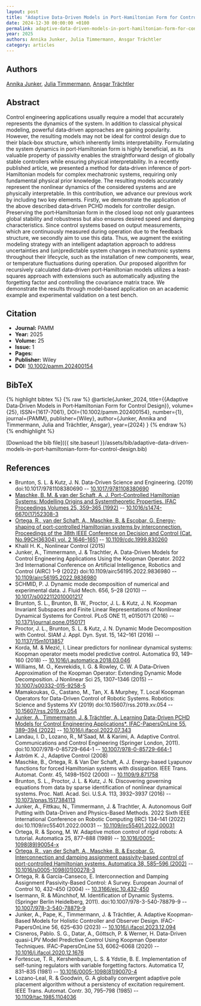 ```yaml
---
layout: post
title: "Adaptive Data‐Driven Models in Port‐Hamiltonian Form for Control Design"
date: 2024-12-30 00:00:00 +0100
permalink: adaptive-data-driven-models-in-port-hamiltonian-form-for-control-design
year: 2025
authors: Annika Junker, Julia Timmermann, Ansgar Trächtler
category: articles
---
```

 
## Authors
[Annika Junker](authors/annika-junker), [Julia Timmermann](authors/julia-timmermann), [Ansgar Trächtler](authors/ansgar-trachtler)
 
## Abstract
Control engineering applications usually require a model that accurately represents the dynamics of the system. In addition to classical physical modeling, powerful data‐driven approaches are gaining popularity. However, the resulting models may not be ideal for control design due to their black‐box structure, which inherently limits interpretability. Formulating the system dynamics in port‐Hamiltonian form is highly beneficial, as its valuable property of passivity enables the straightforward design of globally stable controllers while ensuring physical interpretability. In a recently published article, we presented a method for data‐driven inference of port‐Hamiltonian models for complex mechatronic systems, requiring only fundamental physical prior knowledge. The resulting models accurately represent the nonlinear dynamics of the considered systems and are physically interpretable. In this contribution, we advance our previous work by including two key elements. Firstly, we demonstrate the application of the above described data‐driven PCHD models for controller design. Preserving the port‐Hamiltonian form in the closed loop not only guarantees global stability and robustness but also ensures desired speed and damping characteristics. Since control systems based on output measurements, which are continuously measured during operation due to the feedback structure, we secondly aim to use this data. Thus, we augment the existing modeling strategy with an intelligent adaptation approach to address uncertainties and (un)predictable system changes in mechatronic systems throughout their lifecycle, such as the installation of new components, wear, or temperature fluctuations during operation. Our proposed algorithm for recursively calculated data‐driven port‐Hamiltonian models utilizes a least‐squares approach with extensions such as automatically adjusting the forgetting factor and controlling the covariance matrix trace. We demonstrate the results through model‐based application on an academic example and experimental validation on a test bench.
 
## Citation
- **Journal:** PAMM
- **Year:** 2025
- **Volume:** 25
- **Issue:** 1
- **Pages:** 
- **Publisher:** Wiley
- **DOI:** [10.1002/pamm.202400154](https://doi.org/10.1002/pamm.202400154)
 
## BibTeX
{% highlight bibtex %}
{% raw %}
@article{Junker_2024,
  title={{Adaptive Data‐Driven Models in Port‐Hamiltonian Form for Control Design}},
  volume={25},
  ISSN={1617-7061},
  DOI={10.1002/pamm.202400154},
  number={1},
  journal={PAMM},
  publisher={Wiley},
  author={Junker, Annika and Timmermann, Julia and Trächtler, Ansgar},
  year={2024}
}
{% endraw %}
{% endhighlight %}
 
[Download the bib file]({{ site.baseurl }}/assets/bib/adaptive-data-driven-models-in-port-hamiltonian-form-for-control-design.bib)
 
## References
- Brunton, S. L. & Kutz, J. N. Data-Driven Science and Engineering. (2019) doi:10.1017/9781108380690 -- [10.1017/9781108380690](https://doi.org/10.1017/9781108380690)
- [Maschke, B. M. & van der Schaft, A. J. Port-Controlled Hamiltonian Systems: Modelling Origins and Systemtheoretic Properties. IFAC Proceedings Volumes 25, 359–365 (1992)](port-controlled-hamiltonian-systems-modelling-origins-and-systemtheoretic-properties) -- [10.1016/s1474-6670(17)52308-3](https://doi.org/10.1016/s1474-6670(17)52308-3)
- [Ortega, R., van der Schaft, A., Maschke, B. & Escobar, G. Energy-shaping of port-controlled Hamiltonian systems by interconnection. Proceedings of the 38th IEEE Conference on Decision and Control (Cat. No.99CH36304) vol. 2 1646–1651](energy-shaping-of-port-controlled-hamiltonian-systems-by-interconnection) -- [10.1109/cdc.1999.830260](https://doi.org/10.1109/cdc.1999.830260)
- Khalil H. K., Nonlinear Control (2015)
- Junker, A., Timmermann, J. & Trachtler, A. Data-Driven Models for Control Engineering Applications Using the Koopman Operator. 2022 3rd International Conference on Artificial Intelligence, Robotics and Control (AIRC) 1–9 (2022) doi:10.1109/airc56195.2022.9836980 -- [10.1109/airc56195.2022.9836980](https://doi.org/10.1109/airc56195.2022.9836980)
- SCHMID, P. J. Dynamic mode decomposition of numerical and experimental data. J. Fluid Mech. 656, 5–28 (2010) -- [10.1017/s0022112010001217](https://doi.org/10.1017/s0022112010001217)
- Brunton, S. L., Brunton, B. W., Proctor, J. L. & Kutz, J. N. Koopman Invariant Subspaces and Finite Linear Representations of Nonlinear Dynamical Systems for Control. PLoS ONE 11, e0150171 (2016) -- [10.1371/journal.pone.0150171](https://doi.org/10.1371/journal.pone.0150171)
- Proctor, J. L., Brunton, S. L. & Kutz, J. N. Dynamic Mode Decomposition with Control. SIAM J. Appl. Dyn. Syst. 15, 142–161 (2016) -- [10.1137/15m1013857](https://doi.org/10.1137/15m1013857)
- Korda, M. & Mezić, I. Linear predictors for nonlinear dynamical systems: Koopman operator meets model predictive control. Automatica 93, 149–160 (2018) -- [10.1016/j.automatica.2018.03.046](https://doi.org/10.1016/j.automatica.2018.03.046)
- Williams, M. O., Kevrekidis, I. G. & Rowley, C. W. A Data–Driven Approximation of the Koopman Operator: Extending Dynamic Mode Decomposition. J Nonlinear Sci 25, 1307–1346 (2015) -- [10.1007/s00332-015-9258-5](https://doi.org/10.1007/s00332-015-9258-5)
- Mamakoukas, G., Castano, M., Tan, X. & Murphey, T. Local Koopman Operators for Data-Driven Control of Robotic Systems. Robotics: Science and Systems XV (2019) doi:10.15607/rss.2019.xv.054 -- [10.15607/rss.2019.xv.054](https://doi.org/10.15607/rss.2019.xv.054)
- [Junker, A., Timmermann, J. & Trächtler, A. Learning Data-Driven PCHD Models for Control Engineering Applications*. IFAC-PapersOnLine 55, 389–394 (2022)](learning-data-driven-pchd-models-for-control-engineering-applications) -- [10.1016/j.ifacol.2022.07.343](https://doi.org/10.1016/j.ifacol.2022.07.343)
- Landau, I. D., Lozano, R., M’Saad, M. & Karimi, A. Adaptive Control. Communications and Control Engineering (Springer London, 2011). doi:10.1007/978-0-85729-664-1 -- [10.1007/978-0-85729-664-1](https://doi.org/10.1007/978-0-85729-664-1)
- Åström K. J., Adaptive Control (2008)
- Maschke, B., Ortega, R. & Van Der Schaft, A. J. Energy-based Lyapunov functions for forced Hamiltonian systems with dissipation. IEEE Trans. Automat. Contr. 45, 1498–1502 (2000) -- [10.1109/9.871758](https://doi.org/10.1109/9.871758)
- Brunton, S. L., Proctor, J. L. & Kutz, J. N. Discovering governing equations from data by sparse identification of nonlinear dynamical systems. Proc. Natl. Acad. Sci. U.S.A. 113, 3932–3937 (2016) -- [10.1073/pnas.1517384113](https://doi.org/10.1073/pnas.1517384113)
- Junker, A., Fittkau, N., Timmermann, J. & Trachtler, A. Autonomous Golf Putting with Data-Driven and Physics-Based Methods. 2022 Sixth IEEE International Conference on Robotic Computing (IRC) 134–141 (2022) doi:10.1109/irc55401.2022.00031 -- [10.1109/irc55401.2022.00031](https://doi.org/10.1109/irc55401.2022.00031)
- Ortega, R. & Spong, M. W. Adaptive motion control of rigid robots: A tutorial. Automatica 25, 877–888 (1989) -- [10.1016/0005-1098(89)90054-x](https://doi.org/10.1016/0005-1098(89)90054-x)
- [Ortega, R., van der Schaft, A., Maschke, B. & Escobar, G. Interconnection and damping assignment passivity-based control of port-controlled Hamiltonian systems. Automatica 38, 585–596 (2002)](interconnection-and-damping-assignment-passivity-based-control-of-port-controlled-hamiltonian-systems) -- [10.1016/s0005-1098(01)00278-3](https://doi.org/10.1016/s0005-1098(01)00278-3)
- Ortega, R. & García-Canseco, E. Interconnection and Damping Assignment Passivity-Based Control: A Survey. European Journal of Control 10, 432–450 (2004) -- [10.3166/ejc.10.432-450](https://doi.org/10.3166/ejc.10.432-450)
- Isermann, R. & Münchhof, M. Identification of Dynamic Systems. (Springer Berlin Heidelberg, 2011). doi:10.1007/978-3-540-78879-9 -- [10.1007/978-3-540-78879-9](https://doi.org/10.1007/978-3-540-78879-9)
- Junker, A., Pape, K., Timmermann, J. & Trächtler, A. Adaptive Koopman-Based Models for Holistic Controller and Observer Design. IFAC-PapersOnLine 56, 625–630 (2023) -- [10.1016/j.ifacol.2023.12.094](https://doi.org/10.1016/j.ifacol.2023.12.094)
- Cisneros, Pablo. S. G., Datar, A., Göttsch, P. & Werner, H. Data-Driven quasi-LPV Model Predictive Control Using Koopman Operator Techniques. IFAC-PapersOnLine 53, 6062–6068 (2020) -- [10.1016/j.ifacol.2020.12.1676](https://doi.org/10.1016/j.ifacol.2020.12.1676)
- Fortescue, T. R., Kershenbaum, L. S. & Ydstie, B. E. Implementation of self-tuning regulators with variable forgetting factors. Automatica 17, 831–835 (1981) -- [10.1016/0005-1098(81)90070-4](https://doi.org/10.1016/0005-1098(81)90070-4)
- Lozano-Leal, R. & Goodwin, G. A globally convergent adaptive pole placement algorithm without a persistency of excitation requirement. IEEE Trans. Automat. Contr. 30, 795–798 (1985) -- [10.1109/tac.1985.1104036](https://doi.org/10.1109/tac.1985.1104036)

